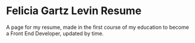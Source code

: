 # Felicia Gartz Levin Resume

A page for my resume, made in the first course of my education to become a Front End Developer, updated by time.
